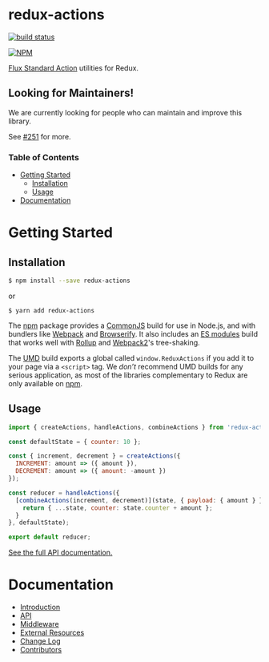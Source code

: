 # redux-actions

[![build status](https://img.shields.io/travis/acdlite/redux-actions/master.svg?style=flat-square)](https://travis-ci.org/acdlite/redux-actions)

[![NPM](https://nodei.co/npm/redux-actions.png?downloads=true)](https://nodei.co/npm/redux-actions/)

[Flux Standard Action](https://github.com/acdlite/flux-standard-action) utilities for Redux.

## Looking for Maintainers!

We are currently looking for people who can maintain and improve this library.

See [#251](https://github.com/reduxactions/redux-actions/issues/251) for more.

### Table of Contents
* [Getting Started](#getting-started)
  * [Installation](#installation)
  * [Usage](#usage)
* [Documentation](#documentation)


# Getting Started

## Installation

```bash
$ npm install --save redux-actions
```

or

```
$ yarn add redux-actions
```

The [npm](https://www.npmjs.com) package provides a [CommonJS](http://webpack.github.io/docs/commonjs.html) build for use in Node.js, and with bundlers like [Webpack](http://webpack.github.io/) and [Browserify](http://browserify.org/). It also includes an [ES modules](http://jsmodules.io/) build that works well with [Rollup](http://rollupjs.org/) and [Webpack2](https://webpack.js.org)'s tree-shaking.

The [UMD](https://unpkg.com/redux-actions@latest/dist) build exports a global called `window.ReduxActions` if you add it to your page via a `<script>` tag. We *don’t* recommend UMD builds for any serious application, as most of the libraries complementary to Redux are only available on [npm](https://www.npmjs.com/search?q=redux).

## Usage

```js
import { createActions, handleActions, combineActions } from 'redux-actions'

const defaultState = { counter: 10 };

const { increment, decrement } = createActions({
  INCREMENT: amount => ({ amount }),
  DECREMENT: amount => ({ amount: -amount })
});

const reducer = handleActions({
  [combineActions(increment, decrement)](state, { payload: { amount } }) {
    return { ...state, counter: state.counter + amount };
  }
}, defaultState);

export default reducer;
```

[See the full API documentation.](https://redux-actions.js.org/)

# Documentation

* [Introduction](https://redux-actions.js.org/docs/introduction/index.html)
* [API](https://redux-actions.js.org/docs/api/index.html)
* [Middleware](https://redux-actions.js.org/docs/middleware/index.html)
* [External Resources](https://redux-actions.js.org/docs/ExternalResources.html)
* [Change Log](https://redux-actions.js.org/docs/ChangeLog.html)
* [Contributors](https://redux-actions.js.org/docs/Contributors.html)
